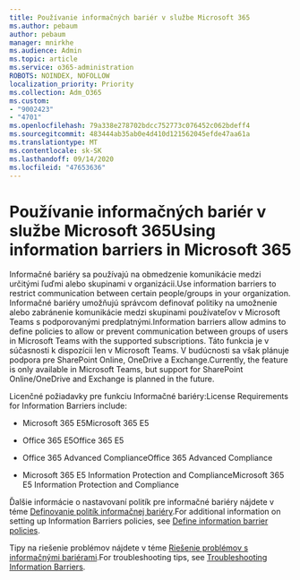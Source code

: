```yaml
---
title: Používanie informačných bariér v službe Microsoft 365
ms.author: pebaum
author: pebaum
manager: mnirkhe
ms.audience: Admin
ms.topic: article
ms.service: o365-administration
ROBOTS: NOINDEX, NOFOLLOW
localization_priority: Priority
ms.collection: Adm_O365
ms.custom:
- "9002423"
- "4701"
ms.openlocfilehash: 79a338e278702bdcc752773c076452c062bdeff4
ms.sourcegitcommit: 483444ab35ab0e4d410d121562045efde47aa61a
ms.translationtype: MT
ms.contentlocale: sk-SK
ms.lasthandoff: 09/14/2020
ms.locfileid: "47653636"
---
```

# <a name="using-information-barriers-in-microsoft-365"></a><span data-ttu-id="c6190-102">Používanie informačných bariér v službe Microsoft 365</span><span class="sxs-lookup"><span data-stu-id="c6190-102">Using information barriers in Microsoft 365</span></span>

<span data-ttu-id="c6190-103">Informačné bariéry sa používajú na obmedzenie komunikácie medzi určitými ľuďmi alebo skupinami v organizácii.</span><span class="sxs-lookup"><span data-stu-id="c6190-103">Use information barriers to restrict communication between certain people/groups in your organization.</span></span> <span data-ttu-id="c6190-104">Informačné bariéry umožňujú správcom definovať politiky na umožnenie alebo zabránenie komunikácie medzi skupinami používateľov v Microsoft Teams s podporovanými predplatnými.</span><span class="sxs-lookup"><span data-stu-id="c6190-104">Information barriers allow admins to define policies to allow or prevent communication between groups of users in Microsoft Teams with the supported subscriptions.</span></span>  <span data-ttu-id="c6190-105">Táto funkcia je v súčasnosti k dispozícii len v Microsoft Teams. V budúcnosti sa však plánuje podpora pre SharePoint Online, OneDrive a Exchange.</span><span class="sxs-lookup"><span data-stu-id="c6190-105">Currently, the feature is only available in Microsoft Teams, but support for SharePoint Online/OneDrive and Exchange is planned in the future.</span></span>

<span data-ttu-id="c6190-106">Licenčné požiadavky pre funkciu Informačné bariéry:</span><span class="sxs-lookup"><span data-stu-id="c6190-106">License Requirements for Information Barriers include:</span></span>

- <span data-ttu-id="c6190-107">Microsoft 365 E5</span><span class="sxs-lookup"><span data-stu-id="c6190-107">Microsoft 365 E5</span></span>

- <span data-ttu-id="c6190-108">Office 365 E5</span><span class="sxs-lookup"><span data-stu-id="c6190-108">Office 365 E5</span></span>

- <span data-ttu-id="c6190-109">Office 365 Advanced Compliance</span><span class="sxs-lookup"><span data-stu-id="c6190-109">Office 365 Advanced Compliance</span></span>

- <span data-ttu-id="c6190-110">Microsoft 365 E5 Information Protection and Compliance</span><span class="sxs-lookup"><span data-stu-id="c6190-110">Microsoft 365 E5 Information Protection and Compliance</span></span>

<span data-ttu-id="c6190-111">Ďalšie informácie o nastavovaní politík pre informačné bariéry nájdete v téme [Definovanie politík informačnej bariéry](https://docs.microsoft.com/microsoft-365/compliance/information-barriers-policies).</span><span class="sxs-lookup"><span data-stu-id="c6190-111">For additional information on setting up Information Barriers policies, see [Define information barrier policies](https://docs.microsoft.com/microsoft-365/compliance/information-barriers-policies).</span></span>

<span data-ttu-id="c6190-112">Tipy na riešenie problémov nájdete v téme [Riešenie problémov s informačnými bariérami](https://docs.microsoft.com/microsoft-365/compliance/information-barriers-troubleshooting).</span><span class="sxs-lookup"><span data-stu-id="c6190-112">For troubleshooting tips, see [Troubleshooting Information Barriers](https://docs.microsoft.com/microsoft-365/compliance/information-barriers-troubleshooting).</span></span>
